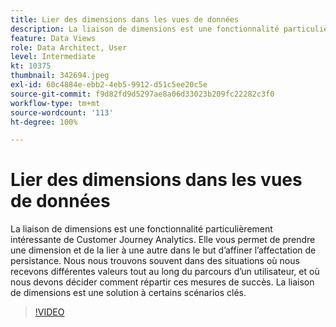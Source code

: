 ```yaml
---
title: Lier des dimensions dans les vues de données
description: La liaison de dimensions est une fonctionnalité particulièrement intéressante de Customer Journey Analytics. Elle vous permet de prendre une dimension et de la connecter à une autre… (Les descriptions doivent comporter entre 60 et 160 caractères)
feature: Data Views
role: Data Architect, User
level: Intermediate
kt: 10375
thumbnail: 342694.jpeg
exl-id: 60c4884e-ebb2-4eb5-9912-d51c5ee20c5e
source-git-commit: f9d82fd9d5297ae8a06d33023b209fc22282c3f0
workflow-type: tm+mt
source-wordcount: '113'
ht-degree: 100%

---
```


# Lier des dimensions dans les vues de données

La liaison de dimensions est une fonctionnalité particulièrement intéressante de Customer Journey Analytics. Elle vous permet de prendre une dimension et de la lier à une autre dans le but d’affiner l’affectation de persistance. Nous nous trouvons souvent dans des situations où nous recevons différentes valeurs tout au long du parcours d’un utilisateur, et où nous devons décider comment répartir ces mesures de succès. La liaison de dimensions est une solution à certains scénarios clés.

>[!VIDEO](https://video.tv.adobe.com/v/342694/?quality=12&learn=on)
